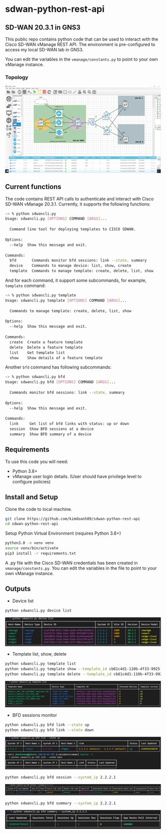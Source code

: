 # sdwan-python-rest-api

## SD-WAN 20.3.1 in GNS3

This public repo contains python code that can be used to interact with the Cisco SD-WAN vManage REST API. The environment is pre-configured to access my local SD-WAN lab in GNS3. 

You can edit the variables in the `vmanage/constants.py` to point to your own vManage instance. 


### Topology

![Alt text](images/07_RG.png)

## Current functions
The code contains REST API calls to authenticate and interact with Cisco SD-WAN vManage 20.3.1. Currently, it supports the following functions:
```bash
-> % python sdwancli.py         
Usage: sdwancli.py [OPTIONS] COMMAND [ARGS]...

  Command line tool for deploying templates to CISCO SDWAN.

Options:
  --help  Show this message and exit.

Commands:
  bfd       Commands monitor bfd sessions: link --state, summary
  device    Commands to manage device: list, show, create
  template  Commands to manage template: create, delete, list, show
```

And for each command, it support some subcommands, for example, `template` command:

```bash
-> % python sdwancli.py template
Usage: sdwancli.py template [OPTIONS] COMMAND [ARGS]...

  Commands to manage template: create, delete, list, show

Options:
  --help  Show this message and exit.

Commands:
  create  Create a feature template
  delete  Delete a feature template
  list    Get template list
  show    Show details of a feature template
```

Another `bfd` command has following subcommands:

```bash
-> % python sdwancli.py bfd                            
Usage: sdwancli.py bfd [OPTIONS] COMMAND [ARGS]...

  Commands monitor bfd sessions: link --state, summary

Options:
  --help  Show this message and exit.

Commands:
  link     Get list of bfd links with status: up or down
  session  Show BFD sessions at a device
  summary  Show BFD summary of a device
```

## Requirements

To use this code you will need:

- Python 3.8+
- vManage user login details. (User should have privilege level to configure policies)

## Install and Setup
Clone the code to local machine.
```bash
git clone https://github.com/kimdoanh89/sdwan-python-rest-api
cd sdwan-python-rest-api
```

Setup Python Virtual Environment (requires Python 3.8+)
```bash
python3.8 -m venv venv
source venv/bin/activate
pip3 install -r requirements.txt
```
A .py file with the Cisco SD-WAN credentials has been created in `vmanage/constants.py`. You can edit the variables in the file to point to your own vManage instance.

## Outputs
- Device list

```bash
python sdwancli.py device list
```

![Alt text](images/01_device_list.png)

- Template list, show, delete

```bash
python sdwancli.py template list
python sdwancli.py template show --template_id cb81c4d1-110b-4f33-9925-bf4889129019
python sdwancli.py template delete --template_id cb81c4d1-110b-4f33-9925-bf4889129019
```
![Alt text](images/01_template_list.png)

- BFD sessions monitor

```bash
python sdwancli.py bfd link --state up
python sdwancli.py bfd link --state down
```
![Alt text](images/03_bfd_link_up_down.png)

```bash
python sdwancli.py bfd session --system_ip 2.2.2.1
```


![Alt text](images/03_bfd_session.png)

```bash
python sdwancli.py bfd summary --system_ip 2.2.2.1
```

![Alt text](images/03_bfd_summary.png)